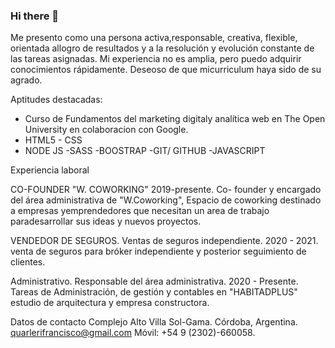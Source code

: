 ### Hi there 👋

Me presento como una persona activa,responsable,
creativa, flexible, orientada allogro de resultados y a la resolución y evolución constante de las tareas asignadas. Mi experiencia no es amplia, pero puedo adquirir conocimientos rápidamente. Deseoso de que micurriculum haya sido de su agrado.

Aptitudes destacadas:

- Curso de Fundamentos del marketing digitaly
analítica web en The Open University en
colaboracion con Google.
- HTML5 - CSS
- NODE JS
-SASS
-BOOSTRAP
-GIT/ GITHUB
-JAVASCRIPT


Experiencia laboral

CO-FOUNDER "W. COWORKING"
2019-presente.
Co- founder y encargado del área administrativa de "W.Coworking", Espacio de coworking
destinado a empresas yemprendedores que necesitan un area de trabajo paradesarrollar sus ideas y nuevos proyectos.

VENDEDOR DE SEGUROS.
Ventas de seguros independiente. 2020 - 2021.
venta de seguros para bróker independiente y posterior seguimiento
de clientes.

Administrativo.
Responsable del área administrativa. 2020 - Presente.
Tareas de Administración, de gestión y contables en "HABITADPLUS" estudio de arquitectura y empresa constructora.

Datos de contacto
Complejo Alto Villa Sol-Gama.
Córdoba, Argentina.
quarlerifrancisco@gmail.com
Móvil: +54 9 (2302)-660058.
